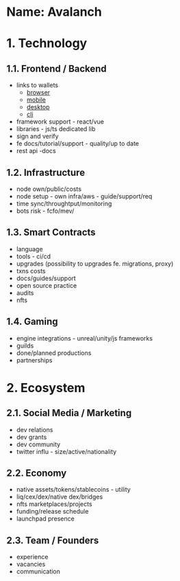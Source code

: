 Name: Avalanch
===

# 1. Technology
## 1.1.  Frontend / Backend

- links to wallets
	-   [browser](PASTE_LINK_HERE)
	-   [mobile](PASTE_LINK_HERE)
	-   [desktop](PASTE_LINK_HERE)
	-   [cli](PASTE_LINK_HERE)
-   framework support - react/vue
-   libraries - js/ts dedicated lib
-   sign and verify
-   fe docs/tutorial/support - quality/up to date
-   rest api -docs

## 1.2.  Infrastructure
-   node own/public/costs
-   node setup - own infra/aws - guide/support/req
-   time sync/throughtput/monitoring
-   bots risk - fcfo/mev/
  
## 1.3.  Smart Contracts
-   language
-   tools - ci/cd
-   upgrades (possibility to upgrades fe. migrations, proxy)
-   txns costs
-   docs/guides/support
-   open source practice
-   audits
-   nfts

## 1.4. Gaming
-   engine integrations - unreal/unity/js frameworks
-   guilds
-   done/planned productions
-   partnerships

# 2. Ecosystem
## 2.1.  Social Media / Marketing
-   dev relations
-   dev grants
-   dev community
-   twitter influ - size/active/nationality
  
## 2.2. Economy
-   native assets/tokens/stablecoins - utility
-   liq/cex/dex/native dex/bridges
-   nfts marketplaces/projects
-   funding/release schedule
-   launchpad presence

## 2.3. Team / Founders
- experience
- vacancies
- communication
